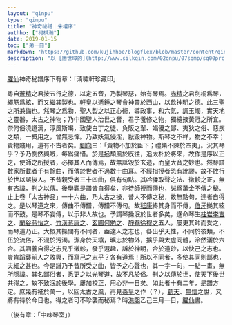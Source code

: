 ```yaml
---
layout: "qinpu"
type: "qinpu"
title: "神奇祕譜｜朱權序"
authho: ["柯棋瀚"]
date: 2019-01-15
toc: ["弟一冊"]
markdown: 'https://github.com/kujihhoe/blogflex/blob/master/content/qinpu/01/06-神奇祕譜/01-朱權序.md'
description: "以 [唐世璋的](http://www.silkqin.com/02qnpu/07sqmp/sq00prch.htm) 爲底本加以修改"
---
```


<u>臞仙</u><v>神奇秘譜</v>序<n>下有章：「淸嘯軒珍藏印」</n>

粵自<u>蒼精</u>之君按五行之德，以定五音，乃製琴瑟，始有琴焉。<u>赤精</u>之君削桐爲琴，繩筋爲絃，而又繼其製也。<u>軒皇</u>以<u>遞鍾</u>之琴會神靈於<u>西山</u>，以歆神明之德。此三聖之所兼備也。然琴之爲物，聖人製之以正心術，導政事，和六氣，調玉燭，實天地之靈器，太古之神物；乃中國聖人治世之音，君子養修之物，獨縫掖黃冠之所宜。奈何俗澆道漓，淳風斯竭，致使白丁之徒、負販之輩、娼優之鄙、夷狄之俗、惡疾之類，一概用之，曾無忌憚。乃致妖氣侵淫，厭毀神物。斯琴之不祥，物之不幸；貴物賤用，道有不古者矣。<u>劉向</u>曰：「貴物不加於臣下；禮樂不陳於四夷」。況其琴乎？予乃惻然興嘅，每爲痛惜。於是拯頹風於旣往，追太朴於將來，故作是序以正之，使師之所授者，必擇其人而傳焉，故無詆毀於玄造，而皇大音之妙也。然琴譜數家所載者千有餘曲，而傳於世者不過數十曲耳。不經指授者恐有訛謬，故不敢行於世以誤後人。予昔親受者三十四曲，俱有句點。其吟猱取聲之法、徽軫之正，無有吝諱，刊之以傳。後學觀是譜皆自得矣，非待師授而傳也，誠爲萬金不傳之秘。止上卷「太古神品」一十六曲，乃太古之操，昔人不傳之秘，故無點句，達者自得之。是以琴道之來，傳曲不傳譜，傳譜不傳句。故<u>嵇康</u>終其身而不傳，<u>伯牙</u>撧其絃而不鼓。是琴不妄傳，以示非人故也。予謂琴操泯於世者多矣，遂命琴生<u>柱岩</u><u>李吉之</u>、<u>蘭谷</u><u>蔣怡之</u>、<u>竹漢</u><u>蔣康之</u>、<u>玄圃</u><u>何勉之</u>、<u>靜菴</u><u>徐穆之</u>五人，屢更其師而受之，而琴道乃正。大概其操間有不同者，葢達人之志也，各出乎天性，不同於彼類，不伍於流俗，不混於污濁。潔身於天壤，曠志於物外，擴乎與太虛同體，泠然灑於六合。其涵養自得之志見乎徽軫，發乎遐趣，訴於神明，合於道玅，以快己之志也。豈肯蹈襲前人之敗興，而寫己之志乎？各有道焉！所以不同者，多使其同則鄙也，夫細之甚也。今是譜乃予昔所受之曲，皆予之心聲也，其一字一句，一點一畫，無所隱諱。其名鄙俗者，悉更之以光琴道，故不凡於俗。刊之以傳於世，使天下後世共得之，故不致泯於後學。屢加校正，用心非一日矣。如此者十有二年，是譜方定。庶幾有補於萬一，以回太古之風，再見<u>羲皇</u>之作<n>（？）</n>，<u>葛天</u>、<u>無懷</u>之世，又將有待於今日也。得之者可不珍襲而秘焉？時<u>洪熙</u>乙己三月一日，<u>臞仙</u>書。

（後有章：「中味琴室」）
